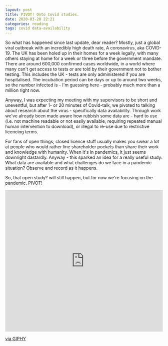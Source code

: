 ```yaml
---
layout: post
title: PIVOT! Onto Covid studies.
date: 2020-03-28 22:21
categories: reading
tags: covid data-availability
---
```


So what has happened since last update, dear reader? Mostly, just a global viral outbreak with an incredibly high death rate, A coronavirus, aka COVID-19. The UK has been holed up in their homes for a week legally, with many others staying at home for a week or three before the government mandate. There are around 600,000 confirmed cases worldwide, in a world where many can't get access to tests or are told by their government not to bother testing. This includes the UK - tests are only administered if you are hospitalised. The incubation period can be days or up to around two weeks, so the number infected is - I'm guessing here - probably much more than a million right now.

Anyway, I was expecting my meeting with my supervisors to be short and uneventful, but after 1- or 20 minutes of Covid-talk, we pivoted to talking about research about the virus - specifically data availability. Through work we've already been made aware how rubbish some data are - hard to use (i.e. not machine readable or not easily available, requiring repeated manual human intervention to download), or illegal to re-use due to restrictive licencing terms.

For fans of open things, closed licence stuff usually makes you swear a lot at people who would rather line shareholder pockets than share their work and knowledge with humanity. When it's in pandemics, it just seems downright dastardly. Anyway - this sparked an idea for a really useful study: What data are available and what challenges do we face in a pandemic situation? Observe and record as it happens.

So, that open study? will still happen, but for now we're focusing on the pandemic. PIVOT!

<div style="width:100%;height:0;padding-bottom:90%;position:relative;"><iframe src="https://giphy.com/embed/GZLf5Njk1KGwU" width="100%" height="100%" style="position:absolute" frameBorder="0" class="giphy-embed" allowFullScreen></iframe></div><p><a href="https://giphy.com/gifs/GZLf5Njk1KGwU">via GIPHY</a></p>
